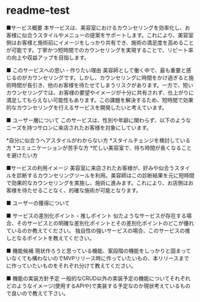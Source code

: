 # readme-test
■サービス概要
本サービスは、美容室におけるカウンセリングを効率化し、お客様に似合うスタイルやメニューの提案をサポートします。これにより、美容室側はお客様と施術前にイメージをしっかり共有でき、施術の満足度を高めることが可能です。丁寧かつ短時間でのカウンセリングを実現することで、リピート率の向上や収益アップを目指します。

■ このサービスへの思い・作りたい理由
美容師として働く中で、最も重要と感じるのがカウンセリングです。しかし、カウンセリングに時間をかけ過ぎると施術時間が長引き、他のお客様を待たせてしまうリスクがあります。一方で、短いカウンセリングでは、お客様の要望やイメージが十分に共有されず、仕上がりに満足してもらえない可能性もあります。この課題を解決するため、短時間で効果的なカウンセリングを行えるサービスを開発したいと考えています。

■ ユーザー層について
このサービスは、性別や年齢に関わらず、以下のようなニーズを持つサロンに来店されたお客様を対象にしています。

*自分に似合うヘアスタイルがわからない方
*スタイルチェンジを検討している方
*コミュニケーションが苦手な方
*忙しい美容室で、待ち時間が長くなることを避けたい方

■サービスの利用イメージ
美容室に来店されたお客様が、好みや似合うスタイルを診断するカウンセリングツールを利用。美容師はこの診断結果を元に短時間で効果的なカウンセリングを実施し、施術に進みます。これにより、お店側はお客様を待たせることなく、的確な施術が可能となります。

■ ユーザーの獲得について


■ サービスの差別化ポイント・推しポイント
似たようなサービスが存在する場合、そのサービスとの明確な差別化ポイントとその差別化ポイントのどこが優れているのか教えてください。
独自性の強いサービスの場合、このサービスの推しとなるポイントを教えてください。

■ 機能候補
現状作ろうと思っている機能、案段階の機能をしっかりと固まっていなくても構わないのでMVPリリース時に作っていたいもの、本リリースまでに作っていたいものをそれぞれ分けて教えてください。

■ 機能の実装方針予定
一般的なCRUD以外の実装予定の機能についてそれぞれどのようなイメージ(使用するAPIや)で実装する予定なのか現状考えているもので良いので教えて下さい。
